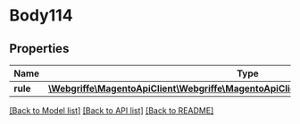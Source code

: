 # Body114

## Properties
Name | Type | Description | Notes
------------ | ------------- | ------------- | -------------
**rule** | [**\Webgriffe\MagentoApiClient\Webgriffe\MagentoApiClient\Model\TaxDataTaxRuleInterface**](TaxDataTaxRuleInterface.md) |  | 

[[Back to Model list]](../README.md#documentation-for-models) [[Back to API list]](../README.md#documentation-for-api-endpoints) [[Back to README]](../README.md)


